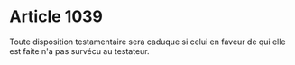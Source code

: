 # Article 1039

Toute disposition testamentaire sera caduque si celui en faveur de qui elle est faite n'a pas survécu au testateur.
